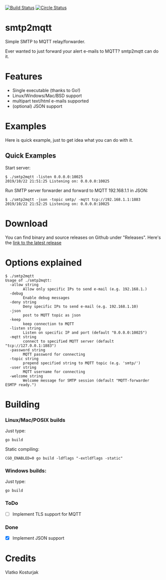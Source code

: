 [![Build Status](https://travis-ci.org/kost/smtp2mqtt.png)](https://travis-ci.org/kost/smtp2mqtt)
[![Circle Status](https://circleci.com/gh/kost/smtp2mqtt.svg?style=shield&circle-token=:circle-token)](https://circleci.com/gh/kost/smtp2mqtt)

# smtp2mqtt

Simple SMTP to MQTT relay/forwarder.

Ever wanted to just forward your alert e-mails to MQTT? smtp2mqtt can do it.

# Features

-   Single executable (thanks to Go!)
-   Linux/Windows/Mac/BSD support
-   multipart text/html e-mails supported
-   (optional) JSON support

# Examples

Here is quick example, just to get idea what you can do with it.

## Quick Examples

Start server:

    $ ./smtp2mqtt -listen 0.0.0.0:10025
    2019/10/22 21:51:25 Listening on: 0.0.0.0:10025

Run SMTP server forwarder and forward to MQTT 192.168.1.1 in JSON:

    $ ./smtp2mqtt -json -topic smtp/ -mqtt tcp://192.168.1.1:1883
    2019/10/22 21:52:25 Listening on: 0.0.0.0:10025

# Download

You can find binary and source releases on Github under "Releases". Here's the [link to the latest release](https://github.com/kost/smtp2mqtt/releases/latest)

# Options explained

    $ ./smtp2mqtt
    Usage of ./smtp2mqtt:
      -allow string
        	Allow only specific IPs to send e-mail (e.g. 192.168.1.)
      -debug
        	Enable debug messages
      -deny string
        	Deny specific IPs to send e-mail (e.g. 192.168.1.10)
      -json
        	post to MQTT topic as json
      -keep
        	keep connection to MQTT
      -listen string
        	Listen on specific IP and port (default "0.0.0.0:10025")
      -mqtt string
        	connect to specified MQTT server (default "tcp://127.0.0.1:1883")
      -password string
        	MQTT password for connecting
      -topic string
        	prepend specified string to MQTT topic (e.g. 'smtp/')
      -user string
        	MQTT username for connecting
      -welcome string
        	Welcome message for SMTP session (default "MQTT-forwarder ESMTP ready.")

# Building

### Linux/Mac/POSIX builds

Just type:

    go build

Static compiling:

    CGO_ENABLED=0 go build -ldflags "-extldflags -static"

### Windows builds:

Just type:

    go build

### ToDo

-   [ ] Implement TLS support for MQTT

### Done

-   [x] Implement JSON support

# Credits

Vlatko Kosturjak

